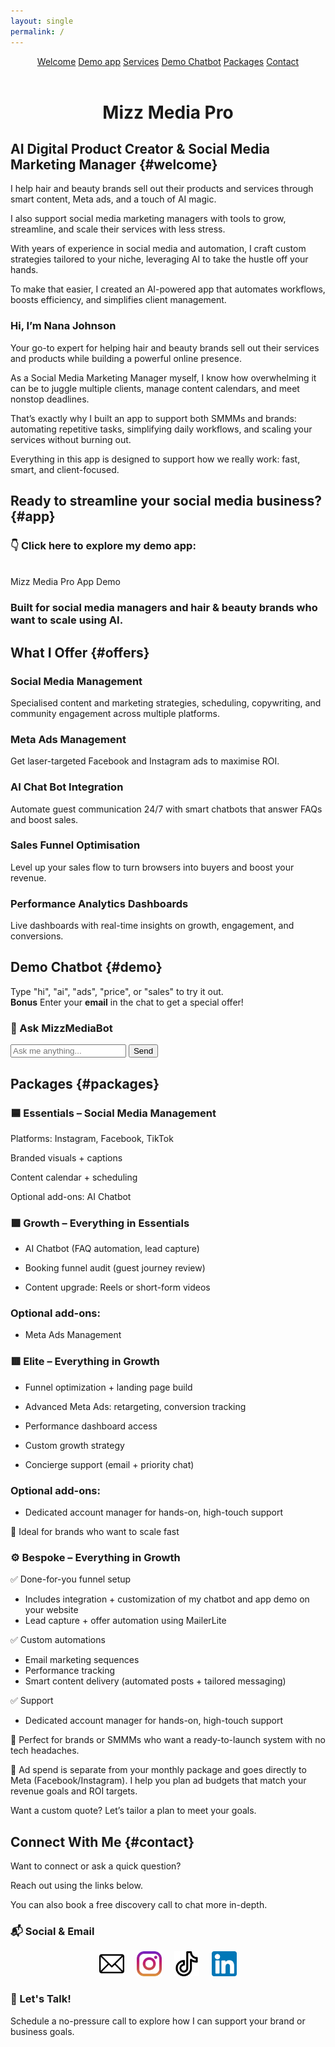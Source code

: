 ```yaml
---
layout: single
permalink: /
---
```



<header class="site-header">
  <nav>
  <a href="#welcome" class="nav-link">Welcome</a>
  <a href="#app" class="nav-link">Demo app</a>
  <a href="#offers" class="nav-link">Services</a>
  <a href="#demo" class="nav-link">Demo Chatbot</a>
  <a href="#packages" class="nav-link">Packages</a>
  <a href="#contact" class="nav-link">Contact</a>
</nav>

</header>

<h1 style="text-align: center;">Mizz Media Pro</h1>

## AI Digital Product Creator & Social Media Marketing Manager {#welcome}

I help hair and beauty brands sell out their products and services through smart content, Meta ads, and a touch of AI magic.

I also support social media marketing managers with tools to grow, streamline, and scale their services with less stress.

With years of experience in social media and automation, I craft custom strategies tailored to your niche, leveraging AI to take the hustle off your hands.

To make that easier, I created an AI-powered app that automates workflows, boosts efficiency, and simplifies client management.

### Hi, I’m Nana Johnson

Your go-to expert for helping hair and beauty brands sell out their services and products while building a powerful online presence.

As a Social Media Marketing Manager myself, I know how overwhelming it can be to juggle multiple clients, manage content calendars, and meet nonstop deadlines.

That’s exactly why I built an app to support both SMMMs and brands: automating repetitive tasks, simplifying daily workflows, and scaling your services without burning out.

Everything in this app is designed to support how we really work: fast, smart, and client-focused.

## Ready to streamline your social media business? {#app}

### 👇 Click here to explore my demo app:
<br/>
<a href="https://ai-content-generator-y.streamlit.app/" 
   target="_blank" 
   rel="noopener noreferrer" 
   style="color: #1c1c1c; text-decoration: none;">
   Mizz Media Pro App Demo
</a>

### Built for social media managers and hair & beauty brands who want to scale using AI.



## What I Offer {#offers}

### Social Media Management

Specialised content and marketing strategies, scheduling, copywriting, and community engagement across multiple platforms.

### Meta Ads Management

Get laser-targeted Facebook and Instagram ads to maximise ROI.

### AI Chat Bot Integration

Automate guest communication 24/7 with smart chatbots that answer FAQs and boost sales.

### Sales Funnel Optimisation

Level up your sales flow to turn browsers into buyers and boost your revenue.

### Performance Analytics Dashboards

Live dashboards with real-time insights on growth, engagement, and conversions.


## Demo Chatbot {#demo}

Type "hi", "ai", "ads", "price", or "sales" to try it out.\
**Bonus** Enter your **email** in the chat to get a special offer!

  <div id="chatbot-container">
    <h3>💬 Ask MizzMediaBot</h3>
    <div id="chatlog"></div>
    <div id="input-area">
      <input id="userInput" type="text" placeholder="Ask me anything..." onkeydown="if(event.key==='Enter') sendMessage()" />
      <button id="sendBtn" onclick="sendMessage()">Send</button>
    </div>
  </div>

  <script>
    const chatlog = document.getElementById('chatlog');
    const userInput = document.getElementById('userInput');

    const responses = [
      { keywords: ['hi', 'hello'], reply: 'Hi there! Need help with content, ads or AI? 😊' },
      { keywords: ['ai', 'chatbot'], reply: 'Automate replies 24/7 using smart chatbots!' },
      { keywords: ['ads', 'meta'], reply: 'Meta Ads help you attract your dream clients.' },
      { keywords: ['price', 'cost'], reply: 'Packages start at £1,000/month. Ask for more!' },
      { keywords: ['content'], reply: 'I create scroll-stopping content tailored to your brand.' },
      { keywords: ['sales'], reply: 'I help optimize funnels to boost conversions.' }
    ];

    function appendMessage(text, sender = 'bot') {
      const bubble = document.createElement('div');
      bubble.className = `chat-bubble ${sender}`;
      bubble.textContent = text;
      chatlog.appendChild(bubble);
      chatlog.scrollTop = chatlog.scrollHeight;
    }

    function sendMessage() {
      const input = userInput.value.trim();
      if (!input) return;

      appendMessage(input, 'user');
      userInput.value = '';

      const userText = input.toLowerCase();
      const emailRegex = /\S+@\S+\.\S+/;

      setTimeout(() => {
        let reply = "Try asking about AI, price, or ads!";

        if (emailRegex.test(userText)) {
          reply = "Thanks for sharing your email! I'll send you an exclusive offer now.";
        } else {
          for (const item of responses) {
            if (item.keywords.some(k => userText.includes(k))) {
              reply = item.reply;
              break;
            }
          }
        }
        appendMessage(reply, 'bot');
      }, 800);
    }
  </script>

## Packages {#packages}

### 🟦 Essentials – Social Media Management

Platforms: Instagram, Facebook, TikTok

Branded visuals + captions

Content calendar + scheduling

Optional add-ons:
AI Chatbot

### 🟪 Growth – Everything in Essentials

- AI Chatbot (FAQ automation, lead capture)

- Booking funnel audit (guest journey review)

- Content upgrade: Reels or short-form videos

### Optional add-ons:
- Meta Ads Management

### 🟥 Elite – Everything in Growth

- Funnel optimization + landing page build

- Advanced Meta Ads: retargeting, conversion tracking

- Performance dashboard access

- Custom growth strategy

- Concierge support (email + priority chat)

### Optional add-ons:

-  Dedicated account manager for hands-on, high-touch support

🎯 Ideal for brands who want to scale fast

### ⚙️ Bespoke – Everything in Growth

✅ Done-for-you funnel setup
- Includes integration + customization of my chatbot and app demo on your website
-  Lead capture + offer automation using MailerLite

✅ Custom automations
-  Email marketing sequences
-  Performance tracking
-  Smart content delivery (automated posts + tailored messaging)

✅ Support

-  Dedicated account manager for hands-on, high-touch support

🚀 Perfect for brands or SMMMs who want a ready-to-launch system with no tech headaches.

🧠 Ad spend is separate from your monthly package and goes directly to Meta (Facebook/Instagram). I help you plan ad budgets that match your revenue goals and ROI targets.

Want a custom quote? Let’s tailor a plan to meet your goals.

## Connect With Me {#contact}

Want to connect or ask a quick question? 

Reach out using the links below. 

You can also book a free discovery call to chat more in-depth.

### 📬 Social & Email

<div id="contact-icons" style="display: flex; justify-content: center; gap: 20px; align-items: center; margin-bottom: 20px;">

<a href="mailto:connect@mizzmediapro.com" title="Email">
  <img src="/assets/images/email.png" alt="Email" style="height: 40px; width: auto;">
</a>

<a href="https://www.instagram.com/mizzmediapro" target="_blank" rel="noopener" title="Instagram">
  <img src="/assets/images/instagram.png" alt="Instagram" style="height: 40px; width: auto;">
</a>

<a href="https://www.tiktok.com/@mizzmedia" target="_blank" rel="noopener" title="TikTok">
  <img src="/assets/images/tiktok.png" alt="TikTok" style="height: 40px; width: auto;">
</a>

<a href="https://www.linkedin.com/in/nana-e-a-johnson-282522a6" target="_blank" rel="noopener" title="LinkedIn">
  <img src="/assets/images/linkedin.png" alt="LinkedIn" style="height: 40px; width: auto;">
</a>

</div>

### 💬 Let's Talk!

Schedule a no-pressure call to explore how I can support your brand or business goals.

<div class="calendly-inline-widget" data-url="https://calendly.com/mizzmediapro" style="min-width:320px;height:700px;"></div>
<script type="text/javascript" src="https://assets.calendly.com/assets/external/widget.js" async></script>

<!-- Floating Chatbot Icon -->

<div id="floating-chat" onclick="document.getElementById('demo').scrollIntoView({ behavior: 'smooth' });">
  💬 Chat
</div>



<script>
  document.querySelectorAll('.site-header nav a').forEach(link => {
    link.addEventListener('click', e => {
      e.preventDefault(); // stop default jump

      const targetId = link.getAttribute('href').substring(1);
      const target = document.getElementById(targetId);

      if (target) {
        target.scrollIntoView({ behavior: 'smooth' });
      }
    });
  });
</script>
